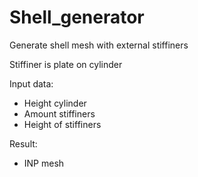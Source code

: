 # Shell_generator

Generate shell mesh with external stiffiners

Stiffiner is plate on cylinder

Input data:
  * Height cylinder
  * Amount stiffiners
  * Height of stiffiners

Result:
  * INP mesh
